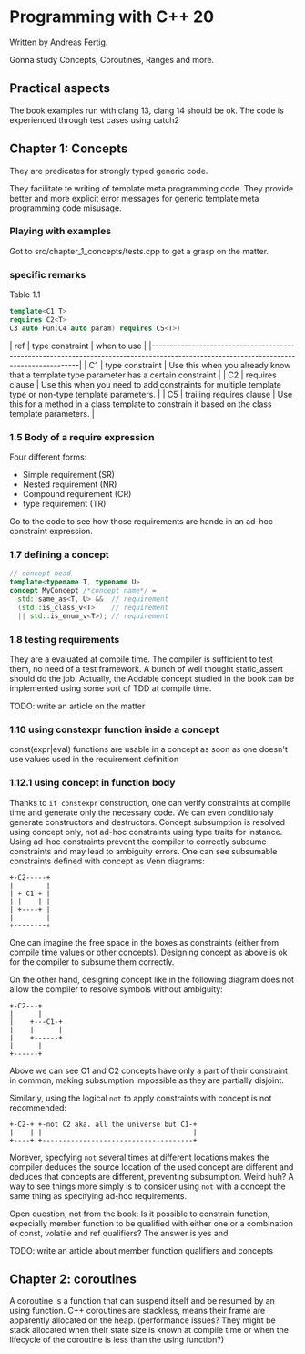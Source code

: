 # Programming with C++ 20

Written by Andreas Fertig.

Gonna study Concepts, Coroutines, Ranges and more.

## Practical aspects

The book examples run with clang 13, clang 14 should be ok.
The code is experienced through test cases using catch2

## Chapter 1: Concepts

They are predicates for strongly typed generic code.

They facilitate te writing of template meta programming code.
They provide better and more explicit error messages for generic template meta programming code misusage.

### Playing with examples

Got to src/chapter_1_concepts/tests.cpp to get a grasp on the matter.

### specific remarks

Table 1.1

```cpp
template<C1 T>
requires C2<T>
C3 auto Fun(C4 auto param) requires C5<T>)
```

| ref | type constraint          | when to use                                                                                           |
|----------------------------------------------------------------------------------------------------------------------------------------|
| C1  | type constraint          | Use this when you already know that a template type parameter has a certain constraint                |
| C2  | requires clause          | Use this when you need to add constraints for multiple template type or non-type template parameters. |
| C5  | trailing requires clause | Use this for a method in a class template to constrain it based on the class template parameters.     |

### 1.5 Body of a require expression

Four different forms:

- Simple requirement   (SR)
- Nested requirement   (NR)
- Compound requirement (CR)
- type requirement     (TR)

Go to the code to see how those requirements are hande in an ad-hoc constraint expression.

### 1.7 defining a concept

```cpp
// concept head
template<typename T, typename U>
concept MyConcept /*concept name*/ =
  std::same_as<T, U> &&  // requirement
  (std::is_class_v<T>    // requirement
  || std::is_enum_v<T>); // requirement
```

### 1.8 testing requirements

They are a evaluated at compile time. The compiler is sufficient to test them, no need of a test framework.
A bunch of well thought static_assert should do the job.
Actually, the Addable concept studied in the book can be implemented using some sort of TDD at compile time.

TODO: write an article on the matter

### 1.10 using constexpr function inside a concept

const(expr|eval) functions are usable in a concept as soon as one doesn't use
values used in the requirement definition

### 1.12.1 using concept in function body

Thanks to `if constexpr` construction, one can verify constraints at compile time
and generate only the necessary code.
We can even conditionaly generate constructors and destructors.
Concept subsumption is resolved using concept only, not ad-hoc constraints
using type traits for instance. Using ad-hoc constraints prevent the compiler
to correctly subsume constraints and may lead to ambiguity errors. One can see
subsumable constraints defined with concept as Venn diagrams:

```
+-C2-----+
|        |
| +-C1-+ |
| |    | |
| +----+ |
|        |
+--------+
```
One can imagine the free space in the boxes as constraints (either from compile
time values or other concepts).
Designing concept as above is ok for the compiler to subsume them correctly.

On the other hand, designing concept like in the following diagram does not
allow the compiler to resolve symbols without ambiguity:

```
+-C2---+
|      |
|    +---C1-+
|    |      |
|    +------+
|      |
+------+
```

Above we can see C1 and C2 concepts have only a part of their constraint in
common, making subsumption impossible as they are partially disjoint.

Similarly, using the logical `not` to apply constraints with concept is not recommended:

```
+-C2-+ +-not C2 aka. all the universe but C1-+
|    | |                                     |
+----+ +-------------------------------------+
```

Morever, specfying `not` several times at different locations makes the
compiler deduces the source location of the used concept are different and
deduces that concepts are different, preventing subsumption. Weird huh? A way
to see things more simply is to consider using `not` with a concept the same
thing as specifying ad-hoc requirements.

Open question, not from the book:
Is it possible to constrain function, expecially member function to be
qualified with either one or a combination of const, volatile and ref
qualifiers?
The answer is yes and

TODO: write an article about member function qualifiers and concepts

## Chapter 2: coroutines

A coroutine is a function that can suspend itself and be resumed by an using
function.
C++ coroutines are stackless, means their frame are apparently allocated on the
heap. (performance issues? They might be stack allocated when their state size
is known at compile time or when the lifecycle of the coroutine is less than
the using function?)
